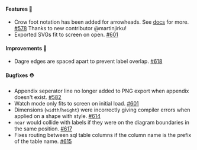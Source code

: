 #### Features 🚀

- Crow foot notation has been added for arrowheads. See [docs](https://d2lang.com/tour/connections#arrowheads) for more. [#578](https://github.com/terrastruct/d2/pull/578) Thanks to new contributor @martinjirku!
- Exported SVGs fit to screen on open. [#601](https://github.com/terrastruct/d2/pull/601)

#### Improvements 🧹

- Dagre edges are spaced apart to prevent label overlap. [#618](https://github.com/terrastruct/d2/pull/618)

#### Bugfixes ⛑️

- Appendix seperator line no longer added to PNG export when appendix doesn't exist. [#582](https://github.com/terrastruct/d2/pull/582)
- Watch mode only fits to screen on initial load. [#601](https://github.com/terrastruct/d2/pull/601)
- Dimensions (`width`/`height`) were incorrectly giving compiler errors when applied on a shape with style. [#614](https://github.com/terrastruct/d2/pull/614)
- `near` would collide with labels if they were on the diagram boundaries in the same position. [#617](https://github.com/terrastruct/d2/pull/617)
- Fixes routing between sql table columns if the column name is the prefix of the table name. [#615](https://github.com/terrastruct/d2/pull/615)
